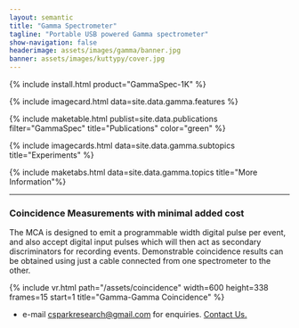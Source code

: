 ```yaml
---
layout: semantic
title: "Gamma Spectrometer"
tagline: "Portable USB powered Gamma spectrometer"
show-navigation: false
headerimage: assets/images/gamma/banner.jpg
banner: assets/images/kuttypy/cover.jpg
---
```



{% include install.html product="GammaSpec-1K"  %}

{% include imagecard.html data=site.data.gamma.features %}

{% include maketable.html publist=site.data.publications filter="GammaSpec" title="Publications"   color="green" %}

{% include imagecards.html data=site.data.gamma.subtopics title="Experiments" %}

{% include maketabs.html data=site.data.gamma.topics title="More Information"%}

---

### Coincidence Measurements with minimal added cost

The MCA is designed to emit a programmable width digital pulse per event, and also accept digital input pulses
which will then act as secondary discriminators for recording events. Demonstrable coincidence results can be obtained
using just a cable connected from one spectrometer to the other. 

{% include vr.html path="/assets/coincidence" width=600 height=338 frames=15 start=1 title="Gamma-Gamma Coincidence"  %}


* e-mail csparkresearch@gmail.com for enquiries. [Contact Us.](contact)
